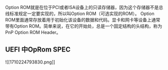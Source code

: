 Option ROM就是在位于PCI或者ISA设备上的只读存储器，因为这个存储器不是总线标准规定一定要实现的，所以叫Option ROM（可选实现的ROM）。
Option ROM里面通常存放着用于初始化该设备的数据和代码。显卡和网卡等设备上通常带有Option ROM。简单来说，在它的开始处，总是一个固定结构的头结构，称为PnP Option ROM Header。
## UEFI 中OpRom SPEC
![[1710224793830.png]]
